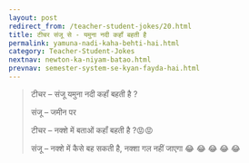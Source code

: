 ```yaml
---
layout: post
redirect_from: /teacher-student-jokes/20.html
title: टीचर संजू से - यमुना नदी कहॉं बहती है
permalink: yamuna-nadi-kaha-behti-hai.html
category: Teacher-Student-Jokes
nextnav: newton-ka-niyam-batao.html
prevnav: semester-system-se-kyan-fayda-hai.html
---
```

> टीचर – संजू यमुना नदी कहॉं बहती है ?
> 
> संजू – जमीन पर
> 
> टीचर – नक्शे में बताओं कहॉं बहती है ?😡😡
> 
> संजू – नक्शे में कैसे बह सकती है, नक्शा गल नहीं जाएगा 😂 😂 😂 😂 😂